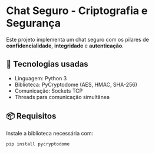 # Chat Seguro - Criptografia e Segurança

Este projeto implementa um chat seguro com os pilares de **confidencialidade**, **integridade** e **autenticação**.

## 🔐 Tecnologias usadas

- Linguagem: Python 3
- Biblioteca: PyCryptodome (AES, HMAC, SHA-256)
- Comunicação: Sockets TCP
- Threads para comunicação simultânea

## 📦 Requisitos

Instale a biblioteca necessária com:

```bash
pip install pycryptodome
